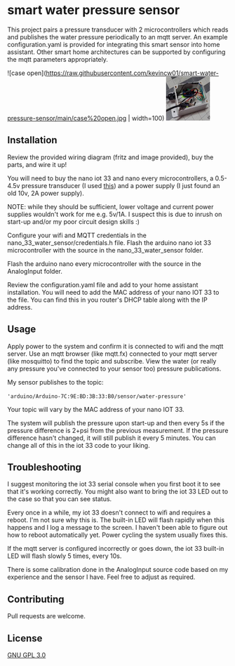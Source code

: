 # smart water pressure sensor

This project pairs a pressure transducer with 2 microcontrollers which reads and publishes the water pressure periodically to an mqtt server.  An example configuration.yaml is provided for integrating this smart sensor into home assistant.  Other smart home architectures can be supported by configuring the mqtt parameters appropriately.  

![case open](https://raw.githubusercontent.com/kevincw01/smart-water-pressure-sensor/main/case%20open.jpg | width=100)
<img src="https://raw.githubusercontent.com/kevincw01/smart-water-pressure-sensor/main/case%20open.jpg" alt="case open" width="100" height="100">

## Installation

Review the provided wiring diagram (fritz and image provided), buy the parts, and wire it up!

You will need to buy the nano iot 33 and nano every microcontrollers, a 0.5-4.5v pressure transducer (I used [this](https://www.amazon.com/gp/product/B07Z3LRN6M/ref=ppx_yo_dt_b_asin_title_o08_s00?ie=UTF8&psc=1)) and a power supply (I just found an old 10v, 2A power supply).  

NOTE: while they should be sufficient, lower voltage and current power supplies wouldn't work for me e.g. 5v/1A.  I suspect this is due to inrush on start-up and/or my poor circuit design skills :)

Configure your wifi and MQTT credentials in the nano_33_water_sensor/credentials.h file.  Flash the arduino nano iot 33 microcontroller with the source in the nano_33_water_sensor folder.  

Flash the arduino nano every microcontroller with the source in the AnalogInput folder.

Review the configuration.yaml file and add to your home assistant installation.  You will need to add the MAC address of your nano IOT 33 to the file.  You can find this in you router's DHCP table along with the IP address.

## Usage

Apply power to the system and confirm it is connected to wifi and the mqtt server.  Use an mqtt browser (like mqtt.fx) connected to your mqtt server (like mosquitto) to find the topic and subscribe.  View the water (or really any pressure you've connected to your sensor too) pressure publications. 

My sensor publishes to the topic:

```'arduino/Arduino-7C:9E:BD:3B:33:B0/sensor/water-pressure'```

Your topic will vary by the MAC address of your nano IOT 33.

The system will publish the pressure upon start-up and then every 5s if the pressure difference is 2+psi from the previous measurement.  If the pressure difference hasn't changed, it will still publish it every 5 minutes.  You can change all of this in the iot 33 code to your liking.

## Troubleshooting
I suggest monitoring the iot 33 serial console when you first boot it to see that it's working correctly.  You might also want to bring the iot 33 LED out to the case so that you can see status.

Every once in a while, my iot 33 doesn't connect to wifi and requires a reboot.  I'm not sure why this is.  The built-in LED will flash rapidly when this happens and I log a message to the screen.  I haven't been able to figure out how to reboot automatically yet.  Power cycling the system usually fixes this.

If the mqtt server is configured incorrectly or goes down, the iot 33 built-in LED will flash slowly 5 times, every 10s.  

There is some calibration done in the AnalogInput source code based on my experience and the sensor I have.  Feel free to adjust as required.

## Contributing
Pull requests are welcome.

## License
[GNU GPL 3.0](https://www.gnu.org/licenses/gpl-3.0.en.html)
